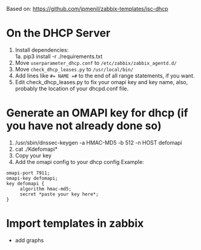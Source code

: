 Based on: https://github.com/jpmenil/zabbix-templates/isc-dhcp

# On the DHCP Server
1. Install dependencies:  
  1a. pip3 install -r ./requirements.txt
2. Move ```userparameter_dhcp.conf``` to ```/etc/zabbix/zabbix_agentd.d/```
3. Move ```check_dhcp_leases.py``` to ```/usr/local/bin/```
4. Add lines like ```#= NAME =#``` to the end of all range statements, if you want.
5. Edit check_dhcp_leases.py to fix your omapi key and key name, also, probably the location of your dhcpd.conf file.

# Generate an OMAPI key for dhcp (if you have not already done so)
1. /usr/sbin/dnssec-keygen -a HMAC-MD5 -b 512 -n HOST defomapi
2. cat ./Kdefomapi*
3. Copy your key
4. Add the omapi config to your dhcp config
Example:
```
omapi-port 7911;
omapi-key defomapi;
key defomapi {
     algorithm hmac-md5;
     secret *paste your key here*;
}
```

# Import templates in zabbix
* add graphs

